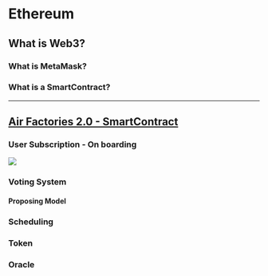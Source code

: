 # Ethereum

## What is Web3?

### What is MetaMask?

### What is a SmartContract?

---

## [Air Factories 2.0 - SmartContract](link)

### User Subscription - On boarding

![](/Users/antoniopipitone/Desktop/Air%20Factories%202.0/af2-design/IMG/ETHEREUM/1.jpg)

### Voting System

#### Proposing Model

### Scheduling

### Token

### Oracle
